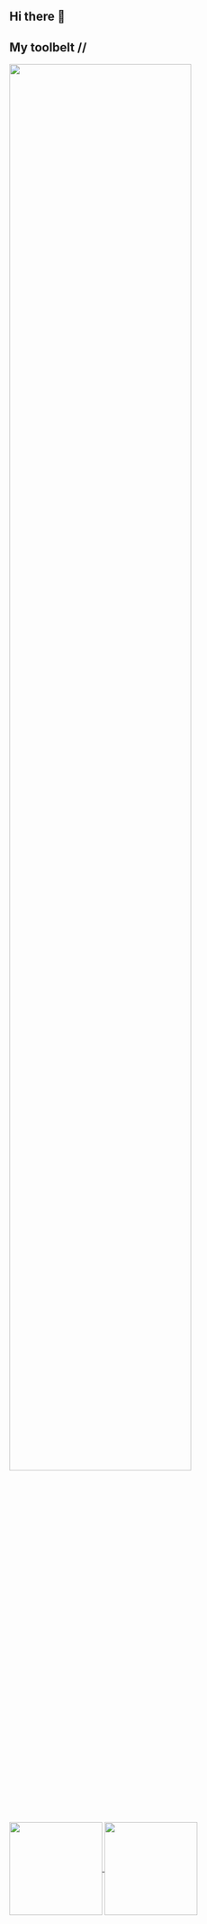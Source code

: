 ## Hi there 👋

## My toolbelt //
<img width="80%" src="https://skillicons.dev/icons?i=js,html,css,react,figma,nodejs,git,linux,vscode">

<a href="#">
  <img height=165 align="center" src="https://github-readme-stats.vercel.app/api?username=Hea092024&show_icons=true&hide=prs,issues,contribs&rank_icon=github&theme=midnight-purple" />
</a>
<a href="#">
  <img height=165 align="center" src="https://github-readme-stats.vercel.app/api/top-langs/?username=Hea092024&hide_progress=false&theme=midnight-purple" />
</a>
